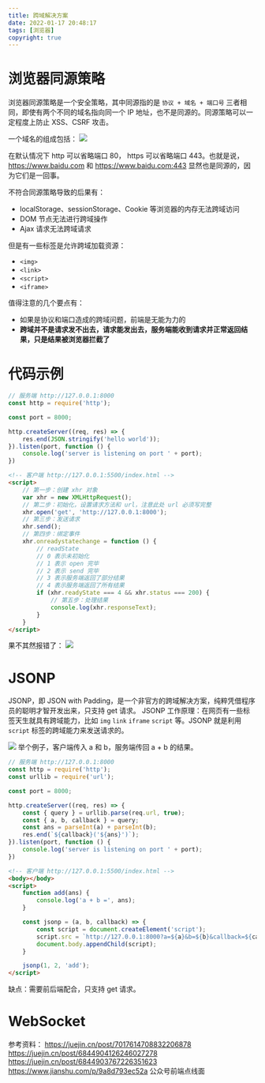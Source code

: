 ```yaml
---
title: 跨域解决方案
date: 2022-01-17 20:48:17
tags: [浏览器]
copyright: true
---
```

# 浏览器同源策略
浏览器同源策略是一个安全策略，其中同源指的是 `协议 + 域名 + 端口号` 三者相同，即使有两个不同的域名指向同一个 IP 地址，也不是同源的。同源策略可以一定程度上防止 XSS、CSRF 攻击。

一个域名的组成包括：
![](https://cdn.jsdelivr.net/gh/Flower-F/picture@main/img/20220117211107.png)

在默认情况下 http 可以省略端口 80， https 可以省略端口 443。也就是说，https://www.baidu.com 和 https://www.baidu.com:443 显然也是同源的，因为它们是一回事。

不符合同源策略导致的后果有：
- localStorage、sessionStorage、Cookie 等浏览器的内存无法跨域访问
- DOM 节点无法进行跨域操作
- Ajax 请求无法跨域请求

但是有一些标签是允许跨域加载资源：
- `<img>`
- `<link>`
- `<script>`
- `<iframe>`

值得注意的几个要点有：
- 如果是协议和端口造成的跨域问题，前端是无能为力的
- **跨域并不是请求发不出去，请求能发出去，服务端能收到请求并正常返回结果，只是结果被浏览器拦截了**

# 代码示例
```js
// 服务端 http://127.0.0.1:8000
const http = require('http');

const port = 8000;

http.createServer((req, res) => {
    res.end(JSON.stringify('hello world'));
}).listen(port, function () {
    console.log('server is listening on port ' + port);
})
```

```html
<!-- 客户端 http://127.0.0.1:5500/index.html -->
<script>
    // 第一步：创建 xhr 对象
    var xhr = new XMLHttpRequest();
    // 第二步：初始化，设置请求方法和 url，注意此处 url 必须写完整
    xhr.open('get', 'http://127.0.0.1:8000');
    // 第三步：发送请求
    xhr.send();
    // 第四步：绑定事件
    xhr.onreadystatechange = function () {
        // readState
        // 0 表示未初始化
        // 1 表示 open 完毕
        // 2 表示 send 完毕 
        // 3 表示服务端返回了部分结果 
        // 4 表示服务端返回了所有结果
        if (xhr.readyState === 4 && xhr.status === 200) {
            // 第五步：处理结果
            console.log(xhr.responseText);
        }
    }
</script>
```

果不其然报错了：
![](https://cdn.jsdelivr.net/gh/Flower-F/picture@main/img/20220117213331.png)

# JSONP
JSONP，即 JSON with Padding，是一个非官方的跨域解决方案，纯粹凭借程序员的聪明才智开发出来，只支持 get 请求。
JSONP 工作原理：在网页有一些标签天生就具有跨域能力，比如 `img` `link` `iframe` `script` 等。JSONP 就是利用 `script` 标签的跨域能力来发送请求的。

![](https://cdn.jsdelivr.net/gh/Flower-F/picture@main/img/20220117230214.png)
举个例子，客户端传入 a 和 b，服务端传回 a + b 的结果。

```js
// 服务端 http://127.0.0.1:8000
const http = require('http');
const urllib = require('url');

const port = 8000;

http.createServer((req, res) => {
    const { query } = urllib.parse(req.url, true);
    const { a, b, callback } = query;
    const ans = parseInt(a) + parseInt(b);
    res.end(`${callback}('${ans}')`);
}).listen(port, function () {
    console.log('server is listening on port ' + port);
})
```

```html
<!-- 客户端 http://127.0.0.1:5500/index.html -->
<body></body>
<script>
    function add(ans) {
        console.log('a + b =', ans);
    }

    const jsonp = (a, b, callback) => {
        const script = document.createElement('script');
        script.src = `http://127.0.0.1:8000?a=${a}&b=${b}&callback=${callback}`;
        document.body.appendChild(script);
    }

    jsonp(1, 2, 'add');
</script>
```

缺点：需要前后端配合，只支持 get 请求。

# WebSocket

参考资料：
https://juejin.cn/post/7017614708832206878
https://juejin.cn/post/6844904126246027278
https://juejin.cn/post/6844903767226351623
https://www.jianshu.com/p/9a8d793ec52a
公众号前端点线面